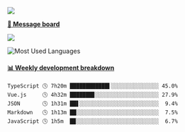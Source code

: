 [![](https://count.getloli.com/get/@SmaIIstars.github.readme)](https://count.getloli.com/)


[**💬 Message board**](https://chat.getloli.com/room/@SmaIIstars.github)

[![](https://chat.getloli.com/room/@SmaIIstars.github/svg?width=600&height=100&limit=20&theme=light&fontSize=14)](https://chat.getloli.com/room/@SmaIIstars.github)


![Most Used Languages](https://github-readme-stats.vercel.app/api/top-langs/?username=SmaIIstars&theme=dark&layout=compact)

<!-- waka-box start -->
#### <a href="https://gist.github.com/e31f5e1b7a15ee54e2fc8fca68aa5e2b" target="_blank">📊 Weekly development breakdown</a>
```text
TypeScript 🕓 7h20m ████████████▌░░░░░░░░░░░░░░░ 45.0%
Vue.js     🕓 4h32m ███████▊░░░░░░░░░░░░░░░░░░░░ 27.9%
JSON       🕓 1h31m ██▋░░░░░░░░░░░░░░░░░░░░░░░░░  9.4%
Markdown   🕓 1h13m ██░░░░░░░░░░░░░░░░░░░░░░░░░░  7.5%
JavaScript 🕓 1h5m  █▉░░░░░░░░░░░░░░░░░░░░░░░░░░  6.7%
```
<!-- Powered by https://github.com/YouEclipse/waka-box-go . -->
<!-- waka-box end -->
